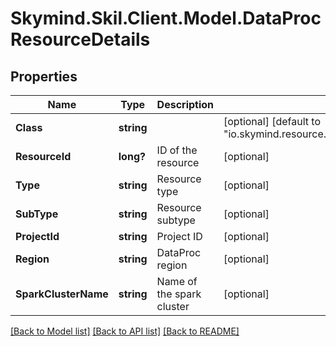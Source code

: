 # Skymind.Skil.Client.Model.DataProcResourceDetails
## Properties

Name | Type | Description | Notes
------------ | ------------- | ------------- | -------------
**Class** | **string** |  | [optional] [default to "io.skymind.resource.model.subtypes.compute.DataProcResourceDetails"]
**ResourceId** | **long?** | ID of the resource | [optional] 
**Type** | **string** | Resource type | [optional] 
**SubType** | **string** | Resource subtype | [optional] 
**ProjectId** | **string** | Project ID | [optional] 
**Region** | **string** | DataProc region | [optional] 
**SparkClusterName** | **string** | Name of the spark cluster | [optional] 

[[Back to Model list]](../README.md#documentation-for-models) [[Back to API list]](../README.md#documentation-for-api-endpoints) [[Back to README]](../README.md)

